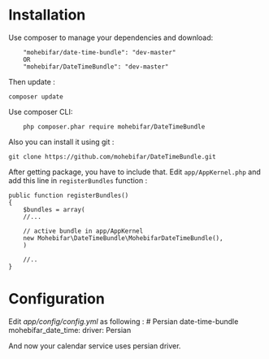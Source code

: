 Installation
============
Use composer to manage your dependencies and download:

    
		"mohebifar/date-time-bundle": "dev-master"
		OR
		"mohebifar/DateTimeBundle": "dev-master"
		
Then update :

    composer update
	
Use composer CLI:

		php composer.phar require mohebifar/DateTimeBundle

Also you can install it using git :

    git clone https://github.com/mohebifar/DateTimeBundle.git

After getting package, you have to include that. Edit `app/AppKernel.php` and add this line in `registerBundles` function :

    public function registerBundles()
    {
        $bundles = array(
		//...
		
		// active bundle in app/AppKernel
		new Mohebifar\DateTimeBundle\MohebifarDateTimeBundle(),
		)
		
		//..
	}	
		
    
    
Configuration
=============

Edit *app/config/config.yml* as following :
	# Persian date-time-bundle
    mohebifar_date_time:
        driver: Persian
        
And now your calendar service uses persian driver.
